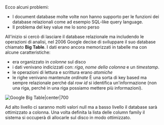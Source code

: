 Ecco alcuni problemi:
- I document database molte volte non hanno supporto per le funzioni dei database relazionali come ad esempio SQL-like query language. 
- Il problema del key value me lo sono perso

All'inizio si cercò di lasciare il database relazionale ma includendo le operazioni di analisi, nel 2006 Google decise di sviluppare il suo database chiamato **Big Table**. 
I dati erano ancora memorizzati in tabelle ma con alcune caratteristiche:
- era organizzato in *colonne* sul disco
- i dati venivano indicizzati con: *riga*, *nome della colonna* e un *timestamp*.
- le operazioni di lettura e scrittura erano *atomiche*
- le righe venivano mantenute *ordinate*
È una sorta di key based ma sempre relazionale perché dal *row id* si identifica un'informazione (non una riga, perché in una riga possiamo mettere più informazioni).

![Google Big Table|center|700](https://cloud.google.com/bigtable/img/storage-model.svg)

Ad alto livello ci saranno molti valori null ma a basso livello il database sarà ottimizzato a colonna. 
Una volta definita la lista delle column family il sistema si occuperà di allocarle sul disco in modo ottimizzato.